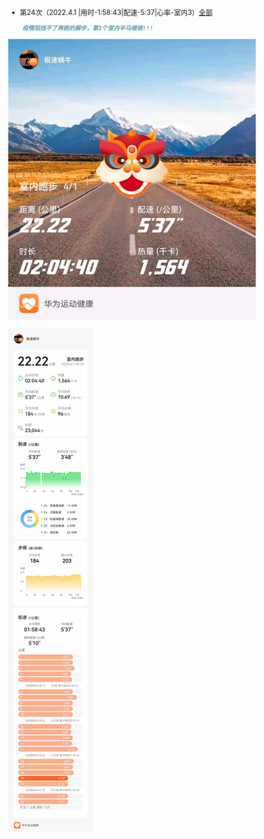 - 第24次（2022.4.1 |用时-1:58:43|配速-5:37|心率-室内3）[全部](./bm.md)
```markdown
    疫情阻挡不了奔跑的脚步，第3个室内半马继续!!!
``` 
![详情](./半马-20220401b.jpg)
  
![详情](./半马-20220401.jpg)
